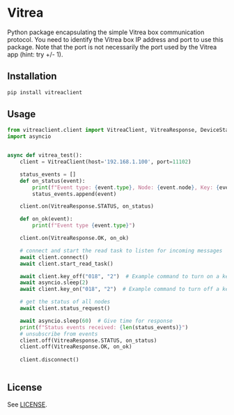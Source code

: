 # Vitrea

Python package encapsulating the simple Vitrea box communication protocol.
You need to identify the Vitrea box IP address and port to use this package.
Note that the port is not necessarily the port used by the Vitrea app (hint: try +/- 1).

## Installation

```bash
pip install vitreaclient
```

## Usage

```python
from vitreaclient.client import VitreaClient, VitreaResponse, DeviceStatus
import asyncio


async def vitrea_test():
    client = VitreaClient(host='192.168.1.100', port=11102)

    status_events = []
    def on_status(event):
        print(f"Event type: {event.type}, Node: {event.node}, Key: {event.key}, Status: {event.status}, data: {event.data}")
        status_events.append(event)

    client.on(VitreaResponse.STATUS, on_status)

    def on_ok(event):
        print(f"Event type {event.type}")

    client.on(VitreaResponse.OK, on_ok)

    # connect and start the read task to listen for incoming messages
    await client.connect()
    await client.start_read_task()

    await client.key_off("018", "2")  # Example command to turn on a key
    await asyncio.sleep(2)
    await client.key_on("018", "2")  # Example command to turn off a key

    # get the status of all nodes
    await client.status_request()

    await asyncio.sleep(60)  # Give time for response
    print(f"Status events received: {len(status_events)}")
    # unsubscribe from events
    client.off(VitreaResponse.STATUS, on_status)
    client.off(VitreaResponse.OK, on_ok)
    
    client.disconnect()



```

## License
See [LICENSE](LICENSE).


